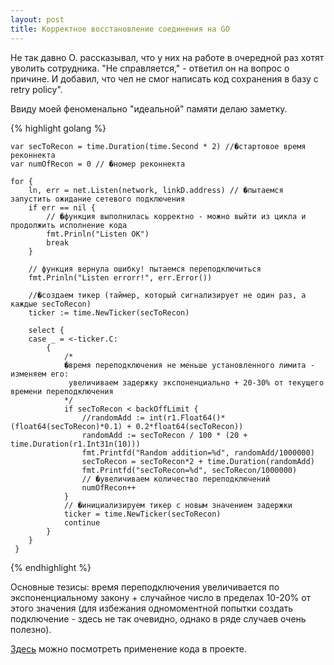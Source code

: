 ```yaml
---
layout: post
title: Корректное восстановление соединения на GO
---
```


Не так давно О. рассказывал, что у них на работе в очередной раз хотят уволить сотрудника. "Не справляется," - ответил он на вопрос о причине. И добавил, что чел не смог написать код сохранения в базу с retry policy".

Ввиду моей феноменально "идеальной" памяти делаю заметку.

{% highlight golang %}

    var secToRecon = time.Duration(time.Second * 2) //�стартовое время реконнекта
    var numOfRecon = 0 // �номер реконнекта

    for {
        ln, err = net.Listen(network, linkD.address) // �пытаемся запустить ожидание сетевого подключения
        if err == nil {
            // �функция выполнилаcь корректно - можно выйти из цикла и продолжить исполнение кода
            fmt.Prinln("Listen OK")
            break
        }
        
        // функция вернула ошибку! пытаемся переподключиться
        fmt.Prinln("Listen errorr!", err.Error())
        
        //�создаем тикер (таймер, который сигнализирует не один раз, а каждые secToRecon)
        ticker := time.NewTicker(secToRecon)

        select {
        case _ = <-ticker.C:
            {
                /* 
                �время переподключения не меньше установленного лимита - изменяем его:
                 увеличиваем задержку экспоненциально + 20-30% от текущего времени переподключения
                */
                if secToRecon < backOffLimit {
                    //randomAdd := int(r1.Float64()*(float64(secToRecon)*0.1) + 0.2*float64(secToRecon))
                    randomAdd := secToRecon / 100 * (20 + time.Duration(r1.Int31n(10)))
                    fmt.Printfd("Random addition=%d", randomAdd/1000000)
                    secToRecon = secToRecon*2 + time.Duration(randomAdd)
                    fmt.Printfd("secToRecon=%d", secToRecon/1000000)
                    // �увеличиваем количество переподключений
                    numOfRecon++
                }
                // �инициализируем тикер с новым значением задержки
                ticker = time.NewTicker(secToRecon)
                continue
            }
        }
     }
     
{% endhighlight %}

Основные тезисы: время переподключения увеличивается по экспоненциальному закону + случайное число в пределах 10-20% от этого значения (для избежания одномоментной попытки создать подключение - здесь не так очевидно, однако в ряде случаев очень полезно).

<a href="https://github.com/KristinaEtc/bdmq/blob/v1/transport/links.go#L54">Здесь</a> можно посмотреть применение кода в проекте.
